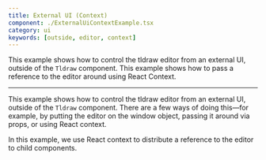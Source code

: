 ```yaml
---
title: External UI (Context)
component: ./ExternalUiContextExample.tsx
category: ui
keywords: [outside, editor, context]
---
```


This example shows how to control the tldraw editor from an external UI, outside of the `Tldraw` component. This example shows how to pass a reference to the editor around using React Context.

---

This example shows how to control the tldraw editor from an external UI, outside
of the `Tldraw` component. There are a few ways of doing this—for example, by putting the editor on the window object, passing it around via props, or using React context.

In this example, we use React context to distribute a reference to the editor to child components.

